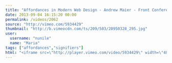 ```yaml
---
title: "Affordances in Modern Web Design - Andrew Maier - Front Conference 2009"
date: 2013-09-04 16:15:20 00:00
permalink: /videos/2062
source: "http://vimeo.com/5934429"
thumbnail: "http://b.vimeocdn.com/ts/209/503/20950328_295.jpg"
user:
  username: "nunile"
  name: "Maria"
tags: ["affordances","signifiers"]
html: "<iframe src=\"http://player.vimeo.com/video/5934429\" width=\"480\" height=\"272\" frameborder=\"0\" webkitallowfullscreen mozallowfullscreen allowfullscreen></iframe>"
---
```


